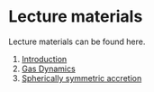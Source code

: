# Lecture materials
Lecture materials can be found here.

1. [Introduction](/Lectures/01_Introduction)
2. [Gas Dynamics](/Lectures/02_GasDynamics)
3. [Spherically symmetric accretion](/Lectures/03_SphericalAccretion)

